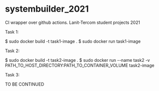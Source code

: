 # systembuilder_2021
CI wrapper over github actions. Lanit-Tercom student projects 2021

Task 1:

$ sudo docker build -t task1-image .
$ sudo docker run task1-image 

Task 2:

$ sudo docker build -t task2-image . 
$ sudo docker run --name task2 -v PATH_TO_HOST_DIRECTORY:PATH_TO_CONTAINER_VOLUME task2-image

Task 3:

TO BE CONTINUED